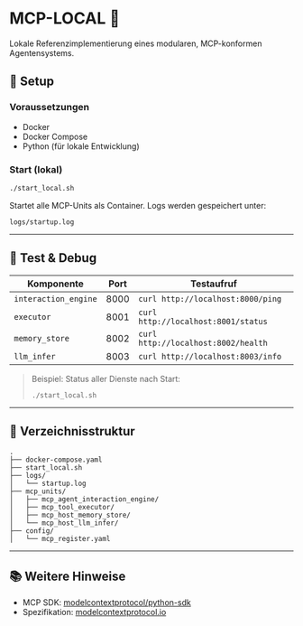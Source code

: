 # MCP-LOCAL 🧠

Lokale Referenzimplementierung eines modularen, MCP-konformen Agentensystems.

## 🔧 Setup

### Voraussetzungen
- Docker
- Docker Compose
- Python (für lokale Entwicklung)

### Start (lokal)

```bash
./start_local.sh
```

Startet alle MCP-Units als Container. Logs werden gespeichert unter:

```
logs/startup.log
```

---

## 🧪 Test & Debug

| Komponente         | Port  | Testaufruf                            |
|--------------------|-------|----------------------------------------|
| `interaction_engine` | 8000 | `curl http://localhost:8000/ping`     |
| `executor`           | 8001 | `curl http://localhost:8001/status`   |
| `memory_store`       | 8002 | `curl http://localhost:8002/health`   |
| `llm_infer`          | 8003 | `curl http://localhost:8003/info`     |

> Beispiel: Status aller Dienste nach Start:
>
> ```
> ./start_local.sh
> ```

---

## 📁 Verzeichnisstruktur

```text
.
├── docker-compose.yaml
├── start_local.sh
├── logs/
│   └── startup.log
├── mcp_units/
│   ├── mcp_agent_interaction_engine/
│   ├── mcp_tool_executor/
│   ├── mcp_host_memory_store/
│   └── mcp_host_llm_infer/
├── config/
│   └── mcp_register.yaml
```

---

## 📚 Weitere Hinweise

- MCP SDK: [modelcontextprotocol/python-sdk](https://github.com/modelcontextprotocol/python-sdk)
- Spezifikation: [modelcontextprotocol.io](https://modelcontextprotocol.io)
